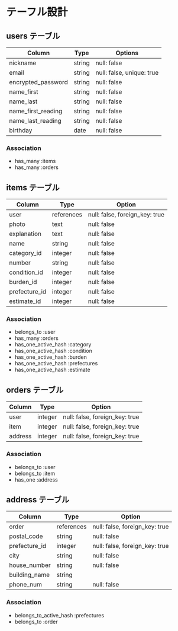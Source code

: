 # テーフル設計

## users テーブル
| Column             | Type   | Options    |
| ------------------ | ------ | ---------- |
| nickname           | string | null: false |
| email              | string | null: false, unique: true |
| encrypted_password | string | null: false |
| name_first         | string | null: false |
| name_last          | string | null: false |
| name_first_reading | string | null: false |
| name_last_reading  | string | null: false |
| birthday           | date   | null: false |

### Association

- has_many :items
- has_many :orders

## items テーブル
| Column         | Type       | Option      |
| -------------- | ---------- | ----------- |
| user           | references | null: false, foreign_key: true |
| photo          | text       | null: false |
| explanation    | text       | null: false |
| name           | string     | null: false |
| category_id    | integer    | null: false |
| number         | string     | null: false |
| condition_id   | integer    | null: false |
| burden_id      | integer    | null: false |
| prefecture_id  | integer    | null: false |
| estimate_id    | integer    | null: false |

### Association

- belongs_to :user
- has_many   :orders
- has_one_active_hash :category
- has_one_active_hash :condition
- has_one_active_hash :burden
- has_one_active_hash :prefectures
- has_one_active_hash :estimate

## orders テーブル
| Column     | Type    | Option                         |
| ---------- | --------| ------------------------------ |
| user       | integer | null: false, foreign_key: true |
| item       | integer | null: false, foreign_key: true |
| address    | integer | null: false, foreign_key: true |

### Association

- belongs_to :user
- belongs_to :item
- has_one    :address

## address テーブル
| Column         | Type       | Option      |
| -------------- | ---------- | ----------- |
| order          | references | null: false, foreign_key: true |
| postal_code    | string     | null: false |
| prefecture_id | integer    | null: false, foreign_key: true |
| city           | string     | null: false |
| house_number   | string     | null: false |
| building_name  | string     |
| phone_num      | string     | null: false |

### Association

- belongs_to_active_hash :prefectures
- belongs_to             :order
